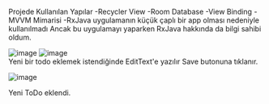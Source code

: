 Projede Kullanılan Yapılar
-Recycler View
-Room Database
-View Binding
-MVVM Mimarisi
-RxJava uygulamanın küçük çaplı bir app olması nedeniyle kullanılmadı
Ancak bu uygulamayı yaparken RxJava hakkında da bilgi sahibi oldum.


![image](https://github.com/user-attachments/assets/6d5da141-de28-472d-9b97-58224c4d08fb)
![image](https://github.com/user-attachments/assets/80fff833-27f7-4d01-a967-d496eace33ae)  
Yeni bir todo eklemek istendiğinde EditText'e yazılır Save butonuna tıklanır.


![image](https://github.com/user-attachments/assets/ab26a473-62d2-4bcf-b03a-3b2561daf8a2)

Yeni ToDo eklendi.
